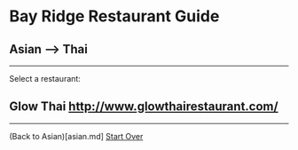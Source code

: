 # Bay Ridge Restaurant Guide
## Asian --> Thai
---
Select a restaurant:
## Glow Thai http://www.glowthairestaurant.com/
---
(Back to Asian)[asian.md]
[Start Over](../home.md)
